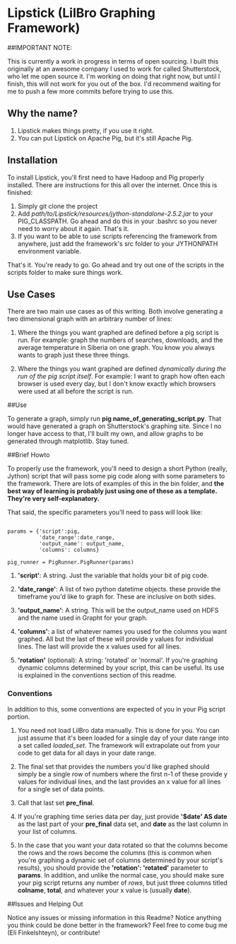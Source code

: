 # Lipstick (LilBro Graphing Framework)

##IMPORTANT NOTE:

This is currently a work in progress in terms of open sourcing. I built this originally at an awesome company I used to work for called Shutterstock, who let me open source it. I'm working on doing that right now, but until I finish, this will not work for you out of the box. I'd recommend waiting for me to push a few more commits before trying to use this.

## Why the name?

1. Lipstick makes things pretty, if you use it right.
2. You can put Lipstick on Apache Pig, but it's still Apache Pig.

## Installation

To install Lipstick, you'll first need to have Hadoop and Pig properly installed. There are instructions for this all over the internet. Once this is finished:

1. Simply git clone the project 
2. Add *path/to/Lipstick/resources/jython-standalone-2.5.2.jar* to your PIG_CLASSPATH. Go ahead and do this in your .bashrc so you never need to worry about it again. That's it. 
3. If you want to be able to use scripts referencing the framework from anywhere, just add the framework's src folder to your JYTHONPATH environment variable.

That's it. You're ready to go. Go ahead and try out one of the scripts in the scripts folder to make sure things work.

## Use Cases

There are two main use cases as of this writing. Both involve generating a two dimensional graph with an arbitrary number of lines:

1. Where the things you want graphed are defined before a pig script is run. For example: graph the numbers of searches, downloads, and the average temperature in Siberia on one graph. You know you always wants to graph just these three things.

2. Where the things you want graphed are defined *dynamically during the run of the pig script itself*. For example: I want to graph how often each browser is used every day, but I don't know exactly which browsers were used at all before the script is run.

##Use

To generate a graph, simply run **pig name_of_generating_script.py**. That would have generated a graph on Shutterstock's graphing site. Since I no longer have access to that, I'll built my own, and allow graphs to be generated through matplotlib. Stay tuned.

##Brief Howto

To properly use the framework, you'll need to design a short Python (really, Jython) script that will pass some pig code along with some parameters to the framework. There are lots of examples of this in the bin folder, and **the best way of learning is probably just using one of these as a template. They're very self-explanatory.**

That said, the specific parameters you'll need to pass will look like:

<code>
params = {'script':pig, 
          'date_range':date_range, 
          'output_name': output_name,
          'columns': columns}
</code>

<code>pig_runner = PigRunner.PigRunner(params)</code>

1. **'script'**: A string. Just the variable that holds your bit of pig code.

2. **'date_range'**: A list of two python datetime objects. these provide the timeframe you'd like to graph for. These are inclusive on both sides.

3. **'output_name'**: A string. This will be the output_name  used on HDFS and the name used in Grapht for your graph.

4. **'columns'**: a list of whatever names you used for the columns you want graphed. All but the last of these will provide y values for individual lines. The last will provide the x values used for all lines. 

5. **'rotation'** (optional): A string: 'rotated' or 'normal'. If you're graphing dynamic columns determined by your script, this can be useful. Its use is explained in the conventions section of this readme.


### Conventions
In addition to this, some conventions are expected of you in your Pig script portion. 

1. You need not load LilBro data manually. This is done for you. You can just assume that it's been loaded for a single day of your date range into a set called *loaded_set*. The framework will extrapolate out from your code to get data for all days in your date range.

2. The final set that provides the numbers you'd like graphed should simply be a single row of numbers where the first n-1 of these provide y values for individual lines, and the last provides an x value for all lines for a single set of data points.

3. Call that last set **pre_final**.

4. If you're graphing time series data per day, just provide **'$date' AS date** as the last part of your **pre_final** data set, and **date** as the last column in your list of columns.

5. In the case that you want your data rotated so that the columns become the rows and the rows become the columns (this is common when you're graphing a dynamic set of columns determined by your script's results), you should provide the **'rotation': 'rotated'** parameter to **params**. In addition, and unlike the normal case, you should make sure your pig script returns any number of *rows*, but just three columns titled **colname**, **total**, and whatever your x value is (usually **date**).

##Issues and Helping Out

Notice any issues or missing information in this Readme? Notice anything you think could be done better in the framework? Feel free to come bug me (Eli Finkelshteyn), or contribute! 